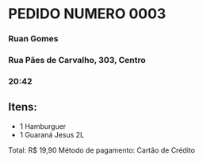 # PEDIDO NUMERO 0003
### Ruan Gomes
### Rua Pães de Carvalho, 303, Centro
### 20:42

## Itens:

 - 1 Hamburguer
 - 1 Guaraná Jesus 2L

Total: R$ 19,90
Método de pagamento: Cartão de Crédito
